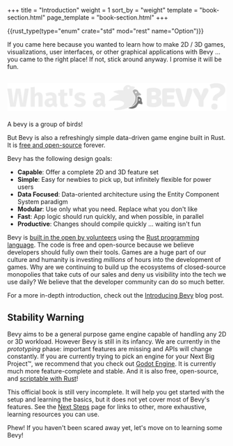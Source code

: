 +++
title = "Introduction"
weight = 1
sort_by = "weight"
template = "book-section.html"
page_template = "book-section.html"
+++

{{rust_type(type="enum" crate="std" mod="rest" name="Option")}}

If you came here because you wanted to learn how to make 2D / 3D games, visualizations, user interfaces, or other graphical applications with Bevy ... you came to the right place! If not, stick around anyway. I promise it will be fun.

<h2>
    <img src="/assets/whats_a_bevy.svg" class="book-whats-a-bevy" alt="What's a BEVY?"/>
</h2>

A bevy is a group of birds!

But Bevy is also a refreshingly simple data-driven game engine built in Rust. It is [free and open-source](https://github.com/bevyengine/bevy) forever.

Bevy has the following design goals:
* **Capable**: Offer a complete 2D and 3D feature set
* **Simple**: Easy for newbies to pick up, but infinitely flexible for power users
* **Data Focused**: Data-oriented architecture using the Entity Component System paradigm 
* **Modular**: Use only what you need. Replace what you don't like
* **Fast**: App logic should run quickly, and when possible, in parallel
* **Productive**: Changes should compile quickly ... waiting isn't fun

Bevy is [built in the open by volunteers](/learn/book/contributing) using the [Rust programming language](https://www.rust-lang.org/). The code is free and open-source because we believe developers should fully own their tools. Games are a huge part of our culture and humanity is investing _millions_ of hours into the development of games. Why are we continuing to build up the ecosystems of closed-source monopolies that take cuts of our sales and deny us visibility into the tech we use daily? We believe that the developer community can do so much better.

For a more in-depth introduction, check out the [Introducing Bevy](/news/introducing-bevy/) blog post.

<h2 class="warning">
    Stability Warning
</h2>

Bevy aims to be a general purpose game engine capable of handling any 2D or 3D workload. However Bevy is still in its infancy. <span class="warning">We are currently in the <i>prototyping</i> phase: important features are missing and APIs will change constantly.</span> If you are currently trying to pick an engine for your Next Big Project™, we recommend that you check out [Godot Engine](https://godotengine.org). It is currently much more feature-complete and stable. And it is also free, open-source, and [scriptable with Rust](https://github.com/GodotNativeTools/godot-rust)!

This official book is still very incomplete. It will help you get started with the setup and learning the basics, but it does not yet cover most of Bevy's features. See the [Next Steps](/learn/book/next-steps/) page for links to other, more exhaustive, learning resources you can use.

Phew! If you haven't been scared away yet, let's move on to learning some Bevy!
